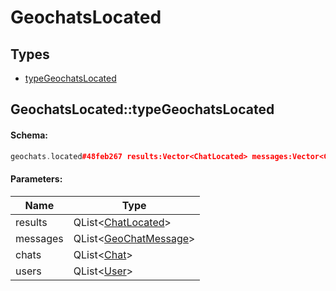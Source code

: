 # GeochatsLocated

## Types

* [typeGeochatsLocated](#geochatslocatedtypegeochatslocated)

## GeochatsLocated::typeGeochatsLocated

#### Schema:

```c++
geochats.located#48feb267 results:Vector<ChatLocated> messages:Vector<GeoChatMessage> chats:Vector<Chat> users:Vector<User> = geochats.Located;
```

#### Parameters:

|Name|Type|
|----|----|
|results|QList&lt;[ChatLocated](chatlocated.md)&gt;|
|messages|QList&lt;[GeoChatMessage](geochatmessage.md)&gt;|
|chats|QList&lt;[Chat](chat.md)&gt;|
|users|QList&lt;[User](user.md)&gt;|

